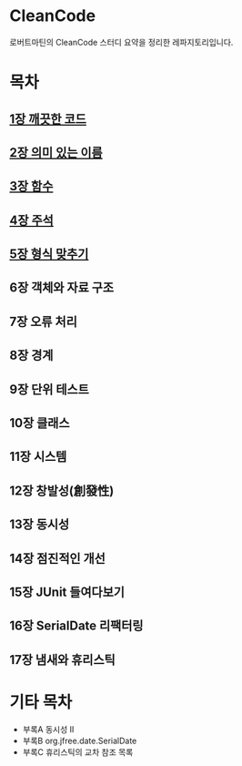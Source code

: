# CleanCode

로버트마틴의 CleanCode 스터디 요약을 정리한 레파지토리입니다. 

# 목차

## [1장 깨끗한 코드](https://github.com/RCM-Study/CleanCode/tree/main/01-%EA%B9%A8%EB%81%97%ED%95%9C%EC%BD%94%EB%93%9C)


## [2장 의미 있는 이름](https://github.com/RCM-Study/CleanCode/tree/main/02-%EC%9D%98%EB%AF%B8%EC%9E%88%EB%8A%94%EC%9D%B4%EB%A6%84)

## [3장 함수](https://github.com/RCM-Study/CleanCode/tree/main/03-%ED%95%A8%EC%88%98)

## [4장 주석](https://github.com/RCM-Study/CleanCode/tree/main/04-%EC%A3%BC%EC%84%9D)

## [5장 형식 맞추기](https://github.com/RCM-Study/CleanCode/tree/main/05-%ED%98%95%EC%8B%9D%EB%A7%9E%EC%B6%94%EA%B8%B0)

## 6장 객체와 자료 구조

## 7장 오류 처리

## 8장 경계

## 9장 단위 테스트

## 10장 클래스

## 11장 시스템

## 12장 창발성(創發性)

## 13장 동시성

## 14장 점진적인 개선

## 15장 JUnit 들여다보기

## 16장 SerialDate 리팩터링

## 17장 냄새와 휴리스틱

# 기타 목차

- 부록A 동시성 II
- 부록B org.jfree.date.SerialDate
- 부록C 휴리스틱의 교차 참조 목록
